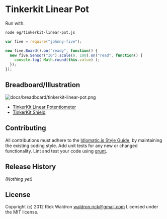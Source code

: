 # Tinkerkit Linear Pot

Run with:
```bash
node eg/tinkerkit-linear-pot.js
```


```javascript
var five = require("johnny-five");

new five.Board().on("ready", function() {
  new five.Sensor("I0").scale(0, 100).on("read", function() {
    console.log( Math.round(this.value) );
  });
});


```


## Breadboard/Illustration


![docs/breadboard/tinkerkit-linear-pot.png](breadboard/tinkerkit-linear-pot.png)



- [TinkerKit Linear Potentiometer](http://www.tinkerkit.com/linear-pot/)
- [TinkerKit Shield](http://www.tinkerkit.com/shield/)





## Contributing
All contributions must adhere to the [Idiomatic.js Style Guide](https://github.com/rwldrn/idiomatic.js),
by maintaining the existing coding style. Add unit tests for any new or changed functionality. Lint and test your code using [grunt](https://github.com/cowboy/grunt).

## Release History
_(Nothing yet)_

## License
Copyright (c) 2012 Rick Waldron <waldron.rick@gmail.com>
Licensed under the MIT license.
